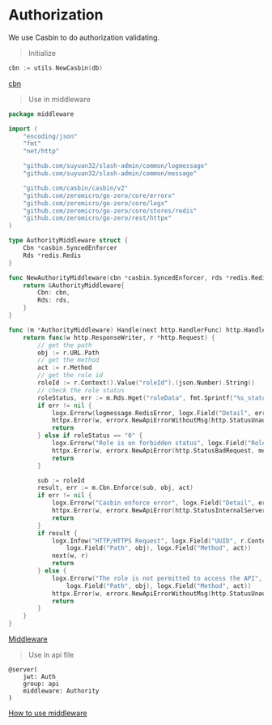 # Authorization
We use Casbin to do authorization validating.

> Initialize

```go
cbn := utils.NewCasbin(db)
```

[cbn](https://github.com/suyuan32/slash-admin/blob/master/api/internal/svc/servicecontext.go)

> Use in middleware

```go
package middleware

import (
	"encoding/json"
	"fmt"
	"net/http"

	"github.com/suyuan32/slash-admin/common/logmessage"
	"github.com/suyuan32/slash-admin/common/message"

	"github.com/casbin/casbin/v2"
	"github.com/zeromicro/go-zero/core/errorx"
	"github.com/zeromicro/go-zero/core/logx"
	"github.com/zeromicro/go-zero/core/stores/redis"
	"github.com/zeromicro/go-zero/rest/httpx"
)

type AuthorityMiddleware struct {
	Cbn *casbin.SyncedEnforcer
	Rds *redis.Redis
}

func NewAuthorityMiddleware(cbn *casbin.SyncedEnforcer, rds *redis.Redis) *AuthorityMiddleware {
	return &AuthorityMiddleware{
		Cbn: cbn,
		Rds: rds,
	}
}

func (m *AuthorityMiddleware) Handle(next http.HandlerFunc) http.HandlerFunc {
	return func(w http.ResponseWriter, r *http.Request) {
		// get the path
		obj := r.URL.Path
		// get the method
		act := r.Method
		// get the role id
		roleId := r.Context().Value("roleId").(json.Number).String()
		// check the role status
		roleStatus, err := m.Rds.Hget("roleData", fmt.Sprintf("%s_status", roleId))
		if err != nil {
			logx.Errorw(logmessage.RedisError, logx.Field("Detail", err.Error()))
			httpx.Error(w, errorx.NewApiErrorWithoutMsg(http.StatusUnauthorized))
			return
		} else if roleStatus == "0" {
			logx.Errorw("Role is on forbidden status", logx.Field("RoleId", roleId))
			httpx.Error(w, errorx.NewApiError(http.StatusBadRequest, message.RoleForbidden))
			return
		}

		sub := roleId
		result, err := m.Cbn.Enforce(sub, obj, act)
		if err != nil {
			logx.Errorw("Casbin enforce error", logx.Field("Detail", err.Error()))
			httpx.Error(w, errorx.NewApiError(http.StatusInternalServerError, errorx.ApiRequestFailed))
			return
		}
		if result {
			logx.Infow("HTTP/HTTPS Request", logx.Field("UUID", r.Context().Value("userId").(string)),
				logx.Field("Path", obj), logx.Field("Method", act))
			next(w, r)
			return
		} else {
			logx.Errorw("The role is not permitted to access the API", logx.Field("RoleId", roleId),
				logx.Field("Path", obj), logx.Field("Method", act))
			httpx.Error(w, errorx.NewApiErrorWithoutMsg(http.StatusUnauthorized))
			return
		}
	}
}

```

[Middleware](https://github.com/suyuan32/slash-admin/blob/master/api/internal/middleware/authoritymiddleware.go)

> Use in api file

```text
@server(
    jwt: Auth
    group: api
    middleware: Authority
)
```

[How to use middleware](https://go-zero.dev/docs/advance/middleware)